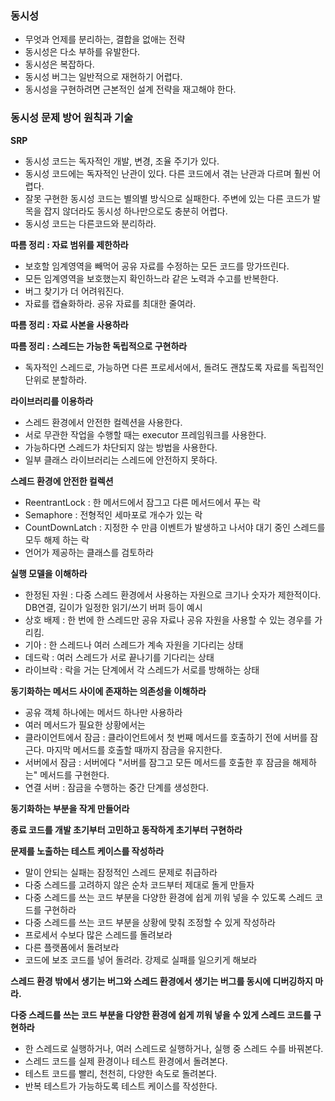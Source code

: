 ### 동시성

- 무엇과 언제를 분리하는, 결합을 없애는 전략
- 동시성은 다소 부하를 유발한다.
- 동시성은 복잡하다.
- 동시성 버그는 일반적으로 재현하기 어렵다.
- 동시성을 구현하려면 근본적인 설계 전략을 재고해야 한다.

### 동시성 문제 방어 원칙과 기술

**SRP**

- 동시성 코드는 독자적인 개발, 변경, 조율 주기가 있다.
- 동시성 코드에는 독자적인 난관이 있다. 다른 코드에서 겪는 난관과 다르며 훨씬 어렵다.
- 잘못 구현한 동시성 코드는 별의별 방식으로 실패한다. 주변에 있는 다른 코드가 발목을 잡지 않더라도 동시성 하나만으로도 충분히 어렵다.
- 동시성 코드는 다른코드와 분리하라.

**따름 정리 : 자료 범위를 제한하라**

- 보호할 임계영역을 빼먹어 공유 자료를 수정하는 모든 코드를 망가뜨린다.
- 모든 임계영역을 보호했는지 확인하느라 같은 노력과 수고를 반복한다.
- 버그 찾기가 더 어려워진다.
- 자료를 캡슐화하라. 공유 자료를 최대한 줄여라.

**따름 정리 : 자료 사본을 사용하라**

**따름 정리 : 스레드는 가능한 독립적으로 구현하라**

- 독자적인 스레드로, 가능하면 다른 프로세서에서, 돌려도 괜찮도록 자료를 독립적인 단위로 분할하라.

**라이브러리를 이용하라**

- 스레드 환경에서 안전한 컬렉션을 사용한다.
- 서로 무관한 작업을 수행할 때는 executor 프레임워크를 사용한다.
- 가능하다면 스레드가 차단되지 않는 방법을 사용한다.
- 일부 클래스 라이브러리는 스레드에 안전하지 못하다.

**스레드 환경에 안전한 컬렉션**

- ReentrantLock : 한 메서드에서 잠그고 다른 메서드에서 푸는 락
- Semaphore : 전형적인 세마포로 개수가 있는 락
- CountDownLatch : 지정한 수 만큼 이벤트가 발생하고 나서야 대기 중인 스레드를 모두 해제 하는 락
- 언어가 제공하는 클래스를 검토하라

**실행 모델을 이해하라**

- 한정된 자원 : 다중 스레드 환경에서 사용하는 자원으로 크기나 숫자가 제한적이다. DB연결, 길이가 일정한 읽기/쓰기 버퍼 등이 예시
- 상호 배제 : 한 번에 한 스레드만 공유 자료나 공유 자원을 사용할 수 있는 경우를 가리킴.
- 기아 : 한 스레드나 여러 스레드가 계속 자원을 기다리는 상태
- 데드락 : 여러 스레드가 서로 끝나기를 기다리는 상태
- 라이브락 : 락을 거는 단계에서 각 스레드가 서로를 방해하는 상태

**동기화하는 메서드 사이에 존재하는 의존성을 이해하라**

- 공유 객체 하나에는 메서드 하나만 사용하라
- 여러 메서드가 필요한 상황에서는
- 클라이언트에서 잠금 : 클라이언트에서 첫 번째 메서드를 호출하기 전에 서버를 잠근다. 마지막 메서드를 호출할 때까지 잠금을 유지한다.
- 서버에서 잠금 : 서버에다 "서버를 잠그고 모든 메서드를 호출한 후 잠금을 해제하는" 메서드를 구현한다. 
- 연결 서버 : 잠금을 수행하는 중간 단계를 생성한다.

**동기화하는 부분을 작게 만들어라**

**종료 코드를 개발 초기부터 고민하고 동작하게 초기부터 구현하라**

**문제를 노출하는 테스트 케이스를 작성하라**

- 말이 안되는 실패는 잠정적인 스레드 문제로 취급하라
- 다중 스레드를 고려하지 않은 순차 코드부터 제대로 돌게 만들자
- 다중 스레드를 쓰는 코드 부분을 다양한 환경에 쉽게 끼워 넣을 수 있도록 스레드 코드를 구현하라
- 다중 스레드를 쓰는 코드 부분을 상황에 맞춰 조정할 수 있게 작성하라
- 프로세서 수보다 많은 스레드를 돌려보라
- 다른 플랫폼에서 돌려보라
- 코드에 보조 코드를 넣어 돌려라. 강제로 실패를 일으키게 해보라

**스레드 환경 밖에서 생기는 버그와 스레드 환경에서 생기는 버그를 동시에 디버깅하지 마라.**

**다중 스레드를 쓰는 코드 부분을 다양한 환경에 쉽게 끼워 넣을 수 있게 스레드 코드를 구현하라**
- 한 스레드로 실행하거나, 여러 스레드로 실행하거나, 실행 중 스레드 수를 바꿔본다.
- 스레드 코드를 실제 환경이나 테스트 환경에서 돌려본다.
- 테스트 코드를 빨리, 천천히, 다양한 속도로 돌려본다.
- 반복 테스트가 가능하도록 테스트 케이스를 작성한다.
